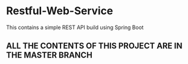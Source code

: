 # Restful-Web-Service
This contains a simple REST API build using Spring Boot
## ALL THE CONTENTS OF THIS PROJECT ARE IN THE MASTER BRANCH
